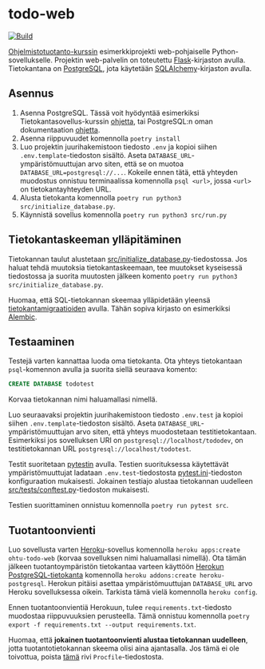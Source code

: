 # todo-web

[![Build](https://github.com/ohjelmistotuotanto-hy/todo-web/actions/workflows/build.yml/badge.svg)](https://github.com/ohjelmistotuotanto-hy/todo-web/actions/workflows/build.yml)

[Ohjelmistotuotanto-kurssin](https://ohjelmistotuotanto-hy.github.io/) esimerkkiprojekti web-pohjaiselle Python-sovellukselle. Projektin web-palvelin on toteutettu [Flask](https://flask.palletsprojects.com/en/2.0.x/)-kirjaston avulla. Tietokantana on [PostgreSQL](https://www.postgresql.org/), jota käytetään [SQLAlchemy](https://flask-sqlalchemy.palletsprojects.com/en/2.x/)-kirjaston avulla.

## Asennus

1. Asenna PostgreSQL. Tässä voit hyödyntää esimerkiksi Tietokantasovellus-kurssin [ohjetta](https://hy-tsoha.github.io/materiaali/osa-2/#tietokannan-k%C3%A4ytt%C3%A4minen), tai PostgreSQL:n oman dokumentaation [ohjetta](https://www.postgresql.org/download/).
1. Asenna riippuvuudet komennolla `poetry install`
1. Luo projektin juurihakemistoon tiedosto `.env` ja kopioi siihen `.env.template`-tiedoston sisältö. Aseta `DATABASE_URL`-ympäristömuuttujan arvo siten, että se on muotoa `DATABASE_URL=postgresql://...`. Kokeile ennen tätä, että yhteyden muodostus onnistuu terminaalissa komennolla `psql <url>`, jossa `<url>` on tietokantayhteyden URL.
1. Alusta tietokanta komennolla `poetry run python3 src/initialize_database.py`.
1. Käynnistä sovellus komennolla `poetry run python3 src/run.py`

## Tietokantaskeeman ylläpitäminen

Tietokannan taulut alustetaan [src/initialize_database.py](src/initialize_database.py)-tiedostossa. Jos haluat tehdä muutoksia tietokantaskeemaan, tee muutokset kyseisessä tiedostossa ja suorita muutosten jälkeen komento `poetry run python3 src/initialize_database.py`.

Huomaa, että SQL-tietokannan skeemaa ylläpidetään yleensä [tietokantamigraatioiden](https://en.wikipedia.org/wiki/Schema_migration) avulla. Tähän sopiva kirjasto on esimerkiksi [Alembic](https://alembic.sqlalchemy.org/en/latest/).

## Testaaminen

Testejä varten kannattaa luoda oma tietokanta. Ota yhteys tietokantaan `psql`-komennon avulla ja suorita siellä seuraava komento:

```sql
CREATE DATABASE todotest
```

Korvaa tietokannan nimi haluamallasi nimellä.

Luo seuraavaksi projektin juurihakemistoon tiedosto `.env.test` ja kopioi siihen `.env.template`-tiedoston sisältö. Aseta `DATABASE_URL`-ympäristömuuttujan arvo siten, että yhteys muodostetaan testitietokantaan. Esimerkiksi jos sovelluksen URI on `postgresql://localhost/tododev`, on testitietokannan URL `postgresql://localhost/todotest`.

Testit suoritetaan [pytestin](https://docs.pytest.org/) avulla. Testien suorituksessa käytettävät ympäristömuuttujat ladataan `.env.test`-tiedostosta [pytest.ini](pytest.ini)-tiedoston konfiguraation mukaisesti. Jokainen testiajo alustaa tietokannan uudelleen [src/tests/conftest.py](src/tests/conftest.py)-tiedoston mukaisesti.

Testien suorittaminen onnistuu komennolla `poetry run pytest src`.

## Tuotantoonvienti

Luo sovellusta varten [Heroku](https://dashboard.heroku.com/)-sovellus komennolla `heroku apps:create ohtu-todo-web` (korvaa sovelluksen nimi haluamallasi nimellä). Ota tämän jälkeen tuotantoympäristön tietokantaa varteen käyttöön [Herokun PostgreSQL-tietokanta](https://elements.heroku.com/addons/heroku-postgresql) komennolla `heroku addons:create heroku-postgresql`. Herokun pitäisi asettaa ympäristömuuttujan `DATABASE_URL` arvo Heroku sovelluksessa oikein. Tarkista tämä vielä komennolla `heroku config`.

Ennen tuotantoonvientiä Herokuun, tulee `requirements.txt`-tiedosto muodostaa riippuvuuksien perusteella. Tämä onnistuu komennolla `poetry export -f requirements.txt --output requirements.txt`.

Huomaa, että **jokainen tuotantoonvienti alustaa tietokannan uudelleen**, jotta tuotantotietokannan skeema olisi aina ajantasalla. Jos tämä ei ole toivottua, poista [tämä](Procfile#L1) rivi `Procfile`-tiedostosta.
